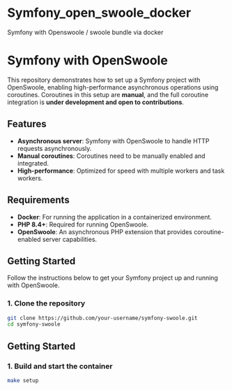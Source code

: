 # Symfony_open_swoole_docker
Symfony with Openswoole / swoole bundle via docker

# Symfony with OpenSwoole

This repository demonstrates how to set up a Symfony project with OpenSwoole, enabling high-performance asynchronous operations using coroutines. 
Coroutines in this setup are **manual**, and the full coroutine integration is **under development and open to contributions**.

## Features

- **Asynchronous server**: Symfony with OpenSwoole to handle HTTP requests asynchronously.
- **Manual coroutines**: Coroutines need to be manually enabled and integrated.
- **High-performance**: Optimized for speed with multiple workers and task workers.

## Requirements

- **Docker**: For running the application in a containerized environment.
- **PHP 8.4+**: Required for running OpenSwoole.
- **OpenSwoole**: An asynchronous PHP extension that provides coroutine-enabled server capabilities.

## Getting Started

Follow the instructions below to get your Symfony project up and running with OpenSwoole.

### 1. Clone the repository

```bash
git clone https://github.com/your-username/symfony-swoole.git
cd symfony-swoole
```

## Getting Started


### 1. Build and start the container

```bash
make setup
```

